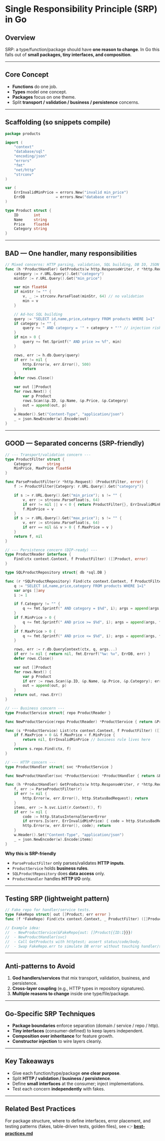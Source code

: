 # Single Responsibility Principle (SRP) in Go

## Overview

SRP: a type/function/package should have **one reason to change**. In Go this falls out of **small packages, tiny interfaces, and composition**.

---

## Core Concept

* **Functions** do one job.
* **Types** model one concept.
* **Packages** focus on one theme.
* Split **transport / validation / business / persistence** concerns.

---

## Scaffolding (so snippets compile)

```go
package products

import (
    "context"
    "database/sql"
    "encoding/json"
    "errors"
    "fmt"
    "net/http"
    "strconv"
)

var (
    ErrInvalidMinPrice = errors.New("invalid min_price")
    ErrDB              = errors.New("database error")
)

type Product struct {
    ID       int
    Name     string
    Price    float64
    Category string
}
```

---

## BAD — One handler, many responsibilities

```go
// Mixed concerns: HTTP parsing, validation, SQL building, DB IO, JSON rendering.
func (h *ProductHandler) GetProducts(w http.ResponseWriter, r *http.Request) {
    category := r.URL.Query().Get("category")
    minStr := r.URL.Query().Get("min_price")

    var min float64
    if minStr != "" {
        v, _ := strconv.ParseFloat(minStr, 64) // no validation
        min = v
    }

    // Ad-hoc SQL building
    query := "SELECT id,name,price,category FROM products WHERE 1=1"
    if category != "" {
        query += " AND category = '" + category + "'" // injection risk
    }
    if min > 0 {
        query += fmt.Sprintf(" AND price >= %f", min)
    }

    rows, err := h.db.Query(query)
    if err != nil {
        http.Error(w, err.Error(), 500)
        return
    }
    defer rows.Close()

    var out []Product
    for rows.Next() {
        var p Product
        rows.Scan(&p.ID, &p.Name, &p.Price, &p.Category)
        out = append(out, p)
    }
    w.Header().Set("Content-Type", "application/json")
    _ = json.NewEncoder(w).Encode(out)
}
```

---

## GOOD — Separated concerns (SRP-friendly)

```go
// --- Transport/validation concern ---
type ProductFilter struct {
    Category       string
    MinPrice, MaxPrice float64
}

func ParseProductFilter(r *http.Request) (ProductFilter, error) {
    f := ProductFilter{Category: r.URL.Query().Get("category")}

    if s := r.URL.Query().Get("min_price"); s != "" {
        v, err := strconv.ParseFloat(s, 64)
        if err != nil || v < 0 { return ProductFilter{}, ErrInvalidMinPrice }
        f.MinPrice = v
    }
    if s := r.URL.Query().Get("max_price"); s != "" {
        v, err := strconv.ParseFloat(s, 64)
        if err == nil && v > 0 { f.MaxPrice = v }
    }
    return f, nil
}

// --- Persistence concern (DIP-ready) ---
type ProductReader interface {
    Find(ctx context.Context, f ProductFilter) ([]Product, error)
}

type SQLProductRepository struct{ db *sql.DB }

func (r *SQLProductRepository) Find(ctx context.Context, f ProductFilter) ([]Product, error) {
    q := "SELECT id,name,price,category FROM products WHERE 1=1"
    var args []any
    i := 1

    if f.Category != "" {
        q += fmt.Sprintf(" AND category = $%d", i); args = append(args, f.Category); i++
    }
    if f.MinPrice > 0 {
        q += fmt.Sprintf(" AND price >= $%d", i); args = append(args, f.MinPrice); i++
    }
    if f.MaxPrice > 0 {
        q += fmt.Sprintf(" AND price <= $%d", i); args = append(args, f.MaxPrice); i++
    }

    rows, err := r.db.QueryContext(ctx, q, args...)
    if err != nil { return nil, fmt.Errorf("%w: %v", ErrDB, err) }
    defer rows.Close()

    var out []Product
    for rows.Next() {
        var p Product
        if err := rows.Scan(&p.ID, &p.Name, &p.Price, &p.Category); err != nil { return nil, err }
        out = append(out, p)
    }
    return out, rows.Err()
}

// --- Business concern ---
type ProductService struct{ repo ProductReader }

func NewProductService(repo ProductReader) *ProductService { return &ProductService{repo: repo} }

func (s *ProductService) List(ctx context.Context, f ProductFilter) ([]Product, error) {
    if f.MaxPrice > 0 && f.MaxPrice < f.MinPrice {
        return nil, ErrInvalidMinPrice // business rule lives here
    }
    return s.repo.Find(ctx, f)
}

// --- HTTP concern ---
type ProductHandler struct{ svc *ProductService }

func NewProductHandler(svc *ProductService) *ProductHandler { return &ProductHandler{svc: svc} }

func (h *ProductHandler) GetProducts(w http.ResponseWriter, r *http.Request) {
    f, err := ParseProductFilter(r)
    if err != nil {
        http.Error(w, err.Error(), http.StatusBadRequest); return
    }
    items, err := h.svc.List(r.Context(), f)
    if err != nil {
        code := http.StatusInternalServerError
        if errors.Is(err, ErrInvalidMinPrice) { code = http.StatusBadRequest }
        http.Error(w, err.Error(), code); return
    }
    w.Header().Set("Content-Type", "application/json")
    _ = json.NewEncoder(w).Encode(items)
}
```

**Why this is SRP-friendly**

* `ParseProductFilter` only parses/validates **HTTP inputs**.
* `ProductService` holds **business rules**.
* `SQLProductRepository` does **data access** only.
* `ProductHandler` handles **HTTP I/O** only.

---

## Testing SRP (lightweight pattern)

```go
// Fake repo for handler/service tests.
type FakeRepo struct{ out []Product; err error }
func (f *FakeRepo) Find(ctx context.Context, _ ProductFilter) ([]Product, error) { return f.out, f.err }

// Example idea:
//  - NewProductService(&FakeRepo{out: []Product{{ID:1}}})
//  - NewProductHandler(svc)
//  - Call GetProducts with httptest; assert status/code/body.
//  - Swap FakeRepo.err to simulate DB error without touching handler/service code.
```

---

## Anti-patterns to Avoid

1. **God handlers/services** that mix transport, validation, business, and persistence.
2. **Cross-layer coupling** (e.g., HTTP types in repository signatures).
3. **Multiple reasons to change** inside one type/file/package.

---

## Go-Specific SRP Techniques

* **Package boundaries** enforce separation (domain / service / repo / http).
* **Tiny interfaces** (consumer-defined) to keep layers independent.
* **Composition over inheritance** for feature growth.
* **Constructor injection** to wire layers cleanly.

---

## Key Takeaways

* Give each function/type/package **one clear purpose**.
* Split **HTTP / validation / business / persistence**.
* Define **small interfaces** at the consumer; inject implementations.
* Test each concern **independently** with fakes.

---

## Related Best Practices

For package structure, where to define interfaces, error placement, and testing patterns (fakes, table-driven tests, golden files), see
👉 **[best-practices.md](./best-practices.md)**
